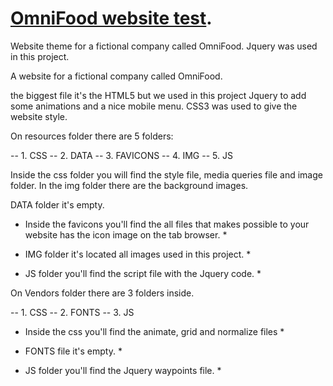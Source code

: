 # [OmniFood website test](https://gabrielmxavier.github.io/OmniFood/).
Website theme for a  fictional company called OmniFood. Jquery was used in this project.


A website for a fictional company called OmniFood.

the biggest file it's the HTML5 but we used in this project Jquery to add some animations and a nice mobile menu. CSS3 was used to give the website style.

On resources folder there are 5 folders:

-- 1. CSS
-- 2. DATA
-- 3. FAVICONS
-- 4. IMG 
-- 5. JS

Inside the css folder you will find the style file, media queries file and image folder. 
In the img folder there are the background images.

DATA folder it's empty.

* Inside the favicons you'll find the all files that makes possible to your website has the icon image on the tab browser. *

* IMG folder it's located all images used in this project. *

* JS folder you'll find the script file with the Jquery code. *


On Vendors folder there are 3 folders inside.

-- 1. CSS
-- 2. FONTS
-- 3. JS

* Inside the css you'll find the animate, grid and normalize files *

* FONTS file it's empty. *

* JS folder you'll find the Jquery waypoints file. *


